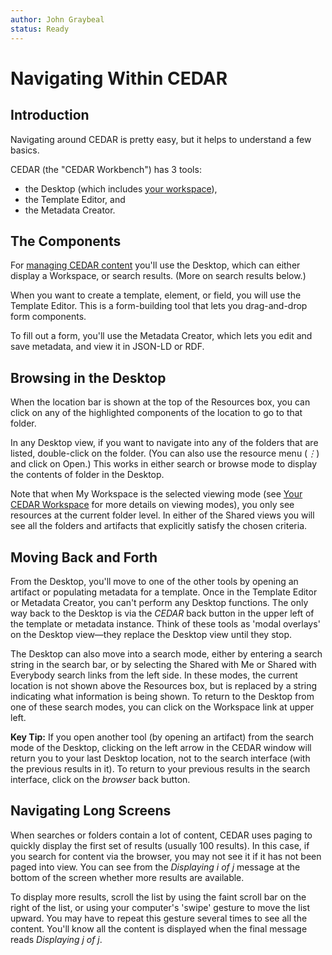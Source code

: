```yaml
---
author: John Graybeal
status: Ready
---
```

# Navigating Within CEDAR

## **Introduction**

Navigating around CEDAR is pretty easy, but it helps to understand a few basics.

CEDAR (the "CEDAR Workbench") has 3 tools:

* the Desktop (which includes [your workspace](https://metadatacenter.github.io/cedar-manual/sections/a4/your_cedar_workspace/)),
* the Template Editor, and
* the Metadata Creator.

## **The Components**

For [managing CEDAR content](https://metadatacenter.github.io/cedar-manual/sections/a4/managing_cedar_artifacts/)
you'll use the Desktop, which can either display a Workspace, or search results. (More on search results below.)

When you want to create a template, element, or field, you will use the Template Editor.
This is a form-building tool that lets you drag-and-drop form components.

To fill out a form, you'll use the Metadata Creator, which lets you edit and save metadata, and view it in JSON-LD or RDF.

## **Browsing in the Desktop**

When the location bar is shown at the top of the Resources box,
you can click on any of the highlighted components of the location to go to that folder.

In any Desktop view, if you want to navigate into any of the folders that are listed,
double-click on the folder.
(You can also use the resource menu (*⋮*) and click on Open.)
This works in either search or browse mode to display the contents of folder in the Desktop.

Note that when My Workspace is the selected viewing mode (see [Your CEDAR Workspace](https://metadatacenter.github.io/cedar-manual/sections/a4/your_cedar_workspace/) for more details on viewing modes), you only see resources at the current folder level. In either of the Shared views you will see all the folders and artifacts that explicitly satisfy the chosen criteria.

## **Moving Back and Forth**

From the Desktop, you'll move to one of the other tools by opening an artifact or populating metadata for a template.
Once in the Template Editor or Metadata Creator, you can't perform any Desktop functions.
The only way back to the Desktop is via the *CEDAR* back button in the upper left of the template or metadata instance.
Think of these tools as 'modal overlays' on the Desktop view—they replace the Desktop view until they stop.

The Desktop can also move into a search mode, either by entering a search string in the search bar,
or by selecting the Shared with Me or Shared with Everybody search links from the left side.
In these modes, the current location is not shown above the Resources box,
but is replaced by a string indicating what information is being shown.
To return to the Desktop from one of these search modes, you can click on the Workspace link at upper left.

**Key Tip:** If you open another tool (by opening an artifact) from the search mode of the Desktop,
clicking on the left arrow in the CEDAR window will return you to your last Desktop location,
not to the search interface (with the previous results in it).
To return to your previous results in the search interface, click on the *browser* back button.

## **Navigating Long Screens**

When searches or folders contain a lot of content, CEDAR uses paging to quickly display the first set of results
(usually 100 results).
In this case, if you search for content via the browser, you may not see it if it has not been paged into view.
You can see from the *Displaying i of j* message at the bottom of the screen whether more results are available.

To display more results, scroll the list by using the faint scroll bar on the right of the list,
or using your computer's 'swipe' gesture to move the list upward.
You may have to repeat this gesture several times to see all the content.
You'll know all the content is displayed when the final message reads *Displaying j of j*.

